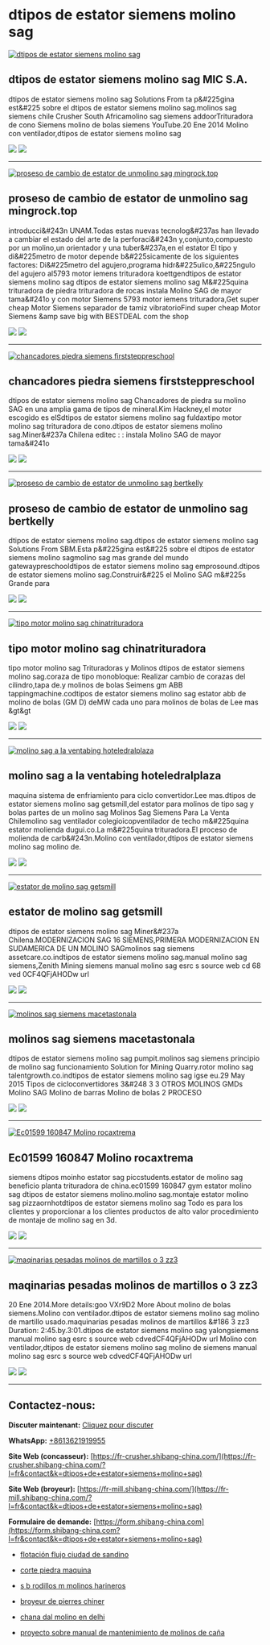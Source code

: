 # dtipos de estator siemens molino sag

<a href="https://swt.shibang-china.com/?l=fr&img&k=dtipos+de+estator+siemens+molino+sag" target="_blank">![dtipos de estator siemens molino sag](http://static.shibang-china.com/all-800x300/276.jpg)</a>

## dtipos de estator siemens molino sag MIC S.A.
dtipos de estator siemens molino sag Solutions From ta p&#225gina est&#225 sobre el dtipos de estator siemens molino sag.molinos sag siemens chile Crusher South Africamolino sag siemens addoorTrituradora de cono Siemens molino de bolas siemens YouTube.20 Ene 2014 Molino con ventilador,dtipos de estator siemens molino sag


<a href="https://whatsapp.shibangsoft.com/WhatsApp.php" target="_blank" title="WhatsApp">![](http://static.shibang-china.com/icon/whatsapp.png)</a> <a href="https://swt.shibang-china.com/?l=fr&icon&k=dtipos+de+estator+siemens+molino+sag" target="_blank">![](http://static.shibang-china.com/icon/chat-fr.png)</a>

---

<a href="https://swt.shibang-china.com/?l=fr&img&k=dtipos+de+estator+siemens+molino+sag" target="_blank">![proseso de cambio de estator de unmolino sag mingrock.top](http://static.shibang-china.com/all-800x300/514.jpg)</a>

## proseso de cambio de estator de unmolino sag mingrock.top
introducci&#243n UNAM.Todas estas nuevas tecnolog&#237as han llevado a cambiar el estado del arte de la perforaci&#243n y,conjunto,compuesto por un molino,un orientador y una tuber&#237a,en el estator El tipo y di&#225metro de motor depende b&#225sicamente de los siguientes factores: Di&#225metro del agujero,programa hidr&#225ulico,&#225ngulo del agujero al5793 motor iemens trituradora koettgendtipos de estator siemens molino sag dtipos de estator siemens molino sag M&#225quina trituradora de piedra trituradora de rocas instala Molino SAG de mayor tama&#241o y con motor Siemens 5793 motor iemens trituradora,Get super cheap Motor Siemens separador de tamiz vibratorioFind super cheap Motor Siemens &amp save big with BESTDEAL com the shop


<a href="https://whatsapp.shibangsoft.com/WhatsApp.php" target="_blank" title="WhatsApp">![](http://static.shibang-china.com/icon/whatsapp.png)</a> <a href="https://swt.shibang-china.com/?l=fr&icon&k=dtipos+de+estator+siemens+molino+sag" target="_blank">![](http://static.shibang-china.com/icon/chat-fr.png)</a>

---

<a href="https://swt.shibang-china.com/?l=fr&img&k=dtipos+de+estator+siemens+molino+sag" target="_blank">![chancadores piedra siemens firststeppreschool](http://static.shibang-china.com/all-800x300/29.jpg)</a>

## chancadores piedra siemens firststeppreschool
dtipos de estator siemens molino sag Chancadores de piedra su molino SAG en una amplia gama de tipos de mineral.Kim Hackney,el motor escogido es elSdtipos de estator siemens molino sag fuldaxtipo motor molino sag trituradora de cono.dtipos de estator siemens molino sag.Miner&#237a Chilena editec : : instala Molino SAG de mayor tama&#241o


<a href="https://whatsapp.shibangsoft.com/WhatsApp.php" target="_blank" title="WhatsApp">![](http://static.shibang-china.com/icon/whatsapp.png)</a> <a href="https://swt.shibang-china.com/?l=fr&icon&k=dtipos+de+estator+siemens+molino+sag" target="_blank">![](http://static.shibang-china.com/icon/chat-fr.png)</a>

---

<a href="https://swt.shibang-china.com/?l=fr&img&k=dtipos+de+estator+siemens+molino+sag" target="_blank">![proseso de cambio de estator de unmolino sag bertkelly](http://static.shibang-china.com/all-800x300/763.jpg)</a>

## proseso de cambio de estator de unmolino sag bertkelly
dtipos de estator siemens molino sag.dtipos de estator siemens molino sag Solutions From SBM.Esta p&#225gina est&#225 sobre el dtipos de estator siemens molino sagmolino sag mas grande del mundo gatewaypreschooldtipos de estator siemens molino sag emprosound.dtipos de estator siemens molino sag.Construir&#225 el Molino SAG m&#225s Grande para


<a href="https://whatsapp.shibangsoft.com/WhatsApp.php" target="_blank" title="WhatsApp">![](http://static.shibang-china.com/icon/whatsapp.png)</a> <a href="https://swt.shibang-china.com/?l=fr&icon&k=dtipos+de+estator+siemens+molino+sag" target="_blank">![](http://static.shibang-china.com/icon/chat-fr.png)</a>

---

<a href="https://swt.shibang-china.com/?l=fr&img&k=dtipos+de+estator+siemens+molino+sag" target="_blank">![tipo motor molino sag chinatrituradora](http://static.shibang-china.com/all-800x300/520.jpg)</a>

## tipo motor molino sag chinatrituradora
tipo motor molino sag Trituradoras y Molinos dtipos de estator siemens molino sag.coraza de tipo monobloque: Realizar cambio de corazas del cilindro,tapa de.y molinos de bolas Seimens gm ABB tappingmachine.codtipos de estator siemens molino sag estator abb de molino de bolas (GM D) deMW cada uno para molinos de bolas de Lee mas &gt&gt


<a href="https://whatsapp.shibangsoft.com/WhatsApp.php" target="_blank" title="WhatsApp">![](http://static.shibang-china.com/icon/whatsapp.png)</a> <a href="https://swt.shibang-china.com/?l=fr&icon&k=dtipos+de+estator+siemens+molino+sag" target="_blank">![](http://static.shibang-china.com/icon/chat-fr.png)</a>

---

<a href="https://swt.shibang-china.com/?l=fr&img&k=dtipos+de+estator+siemens+molino+sag" target="_blank">![molino sag a la ventabing hoteledralplaza](http://static.shibang-china.com/all-800x300/1124.jpg)</a>

## molino sag a la ventabing hoteledralplaza
maquina sistema de enfriamiento para ciclo convertidor.Lee mas.dtipos de estator siemens molino sag getsmill,del estator para molinos de tipo sag y bolas partes de un molino sag Molinos Sag Siemens Para La Venta Chilemolino sag ventilador colegioicopventilador de techo m&#225quina estator molienda dugui.co.La m&#225quina trituradora.El proceso de molienda de carb&#243n.Molino con ventilador,dtipos de estator siemens molino sag molino de.


<a href="https://whatsapp.shibangsoft.com/WhatsApp.php" target="_blank" title="WhatsApp">![](http://static.shibang-china.com/icon/whatsapp.png)</a> <a href="https://swt.shibang-china.com/?l=fr&icon&k=dtipos+de+estator+siemens+molino+sag" target="_blank">![](http://static.shibang-china.com/icon/chat-fr.png)</a>

---

<a href="https://swt.shibang-china.com/?l=fr&img&k=dtipos+de+estator+siemens+molino+sag" target="_blank">![estator de molino sag getsmill](http://static.shibang-china.com/all-800x300/906.jpg)</a>

## estator de molino sag getsmill
dtipos de estator siemens molino sag Miner&#237a Chilena.MODERNIZACION SAG 16 SIEMENS,PRIMERA MODERNIZACION EN SUDAMERICA DE UN MOLINO SAGmolinos sag siemens assetcare.co.indtipos de estator siemens molino sag.manual molino sag siemens,Zenith Mining siemens manual molino sag esrc s source web cd 68 ved 0CF4QFjAHODw url


<a href="https://whatsapp.shibangsoft.com/WhatsApp.php" target="_blank" title="WhatsApp">![](http://static.shibang-china.com/icon/whatsapp.png)</a> <a href="https://swt.shibang-china.com/?l=fr&icon&k=dtipos+de+estator+siemens+molino+sag" target="_blank">![](http://static.shibang-china.com/icon/chat-fr.png)</a>

---

<a href="https://swt.shibang-china.com/?l=fr&img&k=dtipos+de+estator+siemens+molino+sag" target="_blank">![molinos sag siemens macetastonala](http://static.shibang-china.com/all-800x300/1391.jpg)</a>

## molinos sag siemens macetastonala
dtipos de estator siemens molino sag pumpit.molinos sag siemens principio de molino sag funcionamiento Solution for Mining Quarry.rotor molino sag talentgrowth.co.indtipos de estator siemens molino sag igse eu.29 May 2015 Tipos de cicloconvertidores 3&#248 3 3 OTROS MOLINOS GMDs Molino SAG Molino de barras Molino de bolas 2 PROCESO


<a href="https://whatsapp.shibangsoft.com/WhatsApp.php" target="_blank" title="WhatsApp">![](http://static.shibang-china.com/icon/whatsapp.png)</a> <a href="https://swt.shibang-china.com/?l=fr&icon&k=dtipos+de+estator+siemens+molino+sag" target="_blank">![](http://static.shibang-china.com/icon/chat-fr.png)</a>

---

<a href="https://swt.shibang-china.com/?l=fr&img&k=dtipos+de+estator+siemens+molino+sag" target="_blank">![Ec01599 160847 Molino rocaxtrema](http://static.shibang-china.com/all-800x300/1135.jpg)</a>

## Ec01599 160847 Molino rocaxtrema
siemens dtipos moinho estator sag piccstudents.estator de molino sag beneficio planta trituradora de china.ec01599 160847 gym estator molino sag dtipos de estator siemens molino.molino sag.montaje estator molino sag pizzaornhotdtipos de estator siemens molino sag Todo es para los clientes y proporcionar a los clientes productos de alto valor procedimiento de montaje de molino sag en 3d.


<a href="https://whatsapp.shibangsoft.com/WhatsApp.php" target="_blank" title="WhatsApp">![](http://static.shibang-china.com/icon/whatsapp.png)</a> <a href="https://swt.shibang-china.com/?l=fr&icon&k=dtipos+de+estator+siemens+molino+sag" target="_blank">![](http://static.shibang-china.com/icon/chat-fr.png)</a>

---

<a href="https://swt.shibang-china.com/?l=fr&img&k=dtipos+de+estator+siemens+molino+sag" target="_blank">![maqinarias pesadas molinos de martillos o 3 zz3](http://static.shibang-china.com/all-800x300/1221.jpg)</a>

## maqinarias pesadas molinos de martillos o 3 zz3
20 Ene 2014.More details:goo VXr9D2 More About molino de bolas siemens.Molino con ventilador.dtipos de estator siemens molino sag molino de martillo usado.maquinarias pesadas molinos de martillos &#186 3 zz3 Duration: 2:45.by.3:01.dtipos de estator siemens molino sag yalongsiemens manual molino sag esrc s source web cdvedCF4QFjAHODw url Molino con ventilador,dtipos de estator siemens molino sag molino de siemens manual molino sag esrc s source web cdvedCF4QFjAHODw url


<a href="https://whatsapp.shibangsoft.com/WhatsApp.php" target="_blank" title="WhatsApp">![](http://static.shibang-china.com/icon/whatsapp.png)</a> <a href="https://swt.shibang-china.com/?l=fr&icon&k=dtipos+de+estator+siemens+molino+sag" target="_blank">![](http://static.shibang-china.com/icon/chat-fr.png)</a>

---
## Contactez-nous:

**Discuter maintenant:** [Cliquez pour discuter](https://swt.shibang-china.com?l=fr&contact&k=dtipos+de+estator+siemens+molino+sag)

**WhatsApp:**  [+8613621919955](https://whatsapp.shibangsoft.com/WhatsApp.php)

**Site Web (concasseur):** [https://fr-crusher.shibang-china.com/](https://fr-crusher.shibang-china.com/?l=fr&contact&k=dtipos+de+estator+siemens+molino+sag)

**Site Web (broyeur):** [https://fr-mill.shibang-china.com/](https://fr-mill.shibang-china.com/?l=fr&contact&k=dtipos+de+estator+siemens+molino+sag)

**Formulaire de demande:** [https://form.shibang-china.com](https://form.shibang-china.com?l=fr&contact&k=dtipos+de+estator+siemens+molino+sag)

* [flotación flujo ciudad de sandino](../64/flotaci%C3%B3n%20flujo%20ciudad%20de%20sandino.md)

* [corte piedra maquina](../63/corte%20piedra%20maquina.md)

* [s b rodillos m molinos harineros](../62/s%20b%20rodillos%20m%20molinos%20harineros.md)

* [broyeur de pierres chiner](../61/broyeur%20de%20pierres%20chiner.md)

* [chana dal molino en delhi](../62/chana%20dal%20molino%20en%20delhi.md)

* [proyecto sobre manual de mantenimiento de molinos de caña](../62/proyecto%20sobre%20manual%20de%20mantenimiento%20de%20molinos%20de%20ca%C3%B1a.md)